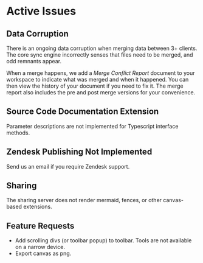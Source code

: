 # Active Issues

## Data Corruption
There is an ongoing data corruption when merging data between 3+ clients.  The core sync engine incorrectly senses that files need to be merged, and odd remnants appear. 

When a merge happens, we add a *Merge Conflict Report* document to your workspace to indicate what was merged and when it happened.  You can then view the history of your document if you need to fix it.  The merge report also includes the pre and post merge versions for your convenience.

## Source Code Documentation Extension
Parameter descriptions are not implemented for Typescript interface methods.

## Zendesk Publishing Not Implemented
Send us an email if you require Zendesk support.

## Sharing
The sharing server does not render mermaid, fences, or other canvas-based extensions.

## Feature Requests
* Add scrolling divs (or toolbar popup) to toolbar.  Tools are not available on a narrow device.
* Export canvas as png.

<!--stackedit_data:
eyJoaXN0b3J5IjpbLTUzMTQwMTU4MSwtMjQ1ODU5MDUsLTEzMj
czMTMxMjIsLTE5NTc5MTg1NzcsNzg2NzMxODg5LDc5NDUwMjU4
MywxMTY1ODA3MjIyLDE4OTM0MTkyMzgsLTE4NjgzODkxMzYsMT
U1NjU4OTU0NSw2MTYzOTQ3MjQsLTg5NTU2MTI4LC0xODg3MTU2
NTgwLC0xNDIyOTczNzI2LDEyODAzMjg1OTUsLTE2OTIyMDU4Mz
MsMTQwMDM3ODU3NSwxODUxMTczNzM3LDg5MzU1MDE2OCwtNjM2
Nzk1MzMzXX0=
-->